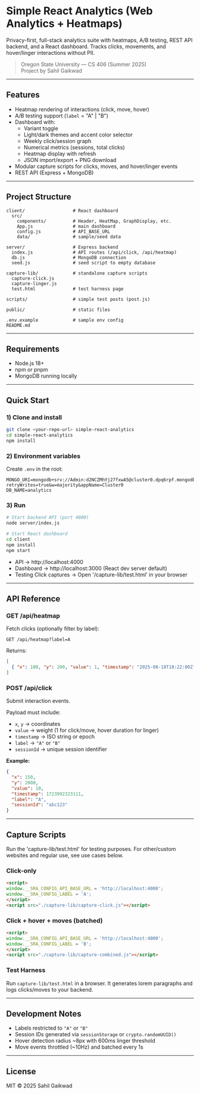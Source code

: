 # Simple React Analytics (Web Analytics + Heatmaps)

Privacy-first, full-stack analytics suite with heatmaps, A/B testing, REST API backend, and a React dashboard. Tracks clicks, movements, and hover/linger interactions without PII.  

> Oregon State University — CS 406 (Summer 2025)  
> Project by Sahil Gaikwad  

---

## Features

- Heatmap rendering of interactions (click, move, hover)  
- A/B testing support (`label` = "A" | "B")  
- Dashboard with:
  - Variant toggle  
  - Light/dark themes and accent color selector  
  - Weekly click/session graph  
  - Numerical metrics (sessions, total clicks)  
  - Heatmap display with refresh  
  - JSON import/export + PNG download  
- Modular capture scripts for clicks, moves, and hover/linger events  
- REST API (Express + MongoDB)  

---

## Project Structure

```
client/                  # React dashboard
  src/
    components/          # Header, HeatMap, GraphDisplay, etc.
    App.js               # main dashboard
    config.js            # API_BASE_URL
    data/                # sample/seed data

server/                  # Express backend
  index.js               # API routes (/api/click, /api/heatmap)
  db.js                  # MongoDB connection
  seed.js                # seed script to empty database

capture-lib/             # standalone capture scripts
  capture-click.js
  capture-linger.js
  test.html              # test harness page

scripts/                 # simple test posts (post.js)

public/                  # static files

.env.example             # sample env config
README.md
```

---

## Requirements

- Node.js 18+  
- npm or pnpm  
- MongoDB running locally  

---

## Quick Start

### 1) Clone and install

```bash
git clone <your-repo-url> simple-react-analytics
cd simple-react-analytics
npm install
```

### 2) Environment variables

Create `.env` in the root:

```
MONGO_URI=mongodb+srv://Admin:d2NCZMhYj27fxwA5@cluster0.dpq6rpf.mongodb.net/?retryWrites=true&w=majority&appName=Cluster0
DB_NAME=analytics
```

### 3) Run

```bash
# Start backend API (port 4000)
node server/index.js

# Start React dashboard
cd client
npm install
npm start
```

- API -> http://localhost:4000  
- Dashboard -> http://localhost:3000 (React dev server default)  
- Testing Click captures -> Open '/capture-lib/test.html' in your browser

---

## API Reference

### GET /api/heatmap

Fetch clicks (optionally filter by label):

```
GET /api/heatmap?label=A
```

Returns:

```json
[
  { "x": 100, "y": 200, "value": 1, "timestamp": "2025-08-18T18:22:00Z", "label": "A", "sessionId": "uuid" }
]
```

### POST /api/click

Submit interaction events.

Payload must include:  
- `x`, `y` -> coordinates  
- `value` -> weight (1 for click/move, hover duration for linger)  
- `timestamp` -> ISO string or epoch  
- `label` -> `"A"` or `"B"`  
- `sessionId` -> unique session identifier  

**Example:**

```json
{
  "x": 150,
  "y": 2000,
  "value": 10,
  "timestamp": 1723992323111,
  "label": "A",
  "sessionId": "abc123"
}
```

---

## Capture Scripts

Run the 'capture-lib/test.html' for testing purposes. 
For other/custom websites and regular use, see use cases below.

### Click-only

```html
<script>
window.__SRA_CONFIG_API_BASE_URL = 'http://localhost:4000';
window.__SRA_CONFIG_LABEL = 'A';
</script>
<script src="./capture-lib/capture-click.js"></script>
```

### Click + hover + moves (batched)

```html
<script>
window.__SRA_CONFIG_API_BASE_URL = 'http://localhost:4000';
window.__SRA_CONFIG_LABEL = 'B';
</script>
<script src="./capture-lib/capture-combined.js"></script>
```

### Test Harness

Run `capture-lib/test.html` in a browser. It generates lorem paragraphs and logs clicks/moves to your backend.

---

## Development Notes

- Labels restricted to `"A"` or `"B"`  
- Session IDs generated via `sessionStorage` or `crypto.randomUUID()`  
- Hover detection radius ~8px with 600ms linger threshold  
- Move events throttled (~10Hz) and batched every 1s  

---

## License

MIT © 2025 Sahil Gaikwad
